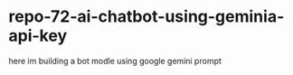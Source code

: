 # repo-72-ai-chatbot-using-geminia-api-key
here im building a bot modle using google gemini prompt 
